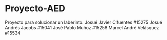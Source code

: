 # Proyecto-AED
Proyecto para solucionar un laberinto.
Josué Javier Cifuentes #15275
Josué Andrés Jacobs #15041
José Pablo Muñoz #15258
Marcel André Velásquez #15534
